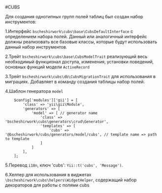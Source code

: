 #CUBS

Для создания однотипных групп полей таблиц был создан набор инструментов:

1.Интерфейс `bscheshirwork\cubs\base\CubsDefaultInterface` с определением набора полей. 
Данный или аналогичный интерфейс должны реализовать все базовые классы, которые будут использовать данный набор инструментов.

2.Трейт `bscheshirwork\cubs\base\CubsModelTrait` реализующий весь необходимый функционал доступа, изменения, установки поведений, 
основных функций модели `ActiveRecord`

3.Трейт `bscheshirwork\cubs\db\CubsMigrationTrait` для использования в миграциях. Добавляет в команду создания таблицы набор полей.

4.Шаблон генератора `model`
```
    $config['modules']['gii'] = [
        'class' => 'yii\gii\Module',
        'generators' => [
            'model' => [ // generator name
                'class' => 'bscheshirwork\cubs\generators\crud\Generator',
                'templates' => [
                    'cubs' => '@bscheshirwork/cubs/generators/model/cubs', // template name => path to template
                ]
            ]
        ],
    ];
```

5.Перевод `i18n`, ключ 'cubs': `Yii::t('cubs', 'Message')`. 

6.Хелпер для использования в виджетах `\bscheshirwork\cubs\helpers\WidgetHelper`, содержащий набор декораторов для работы с полями cubs
